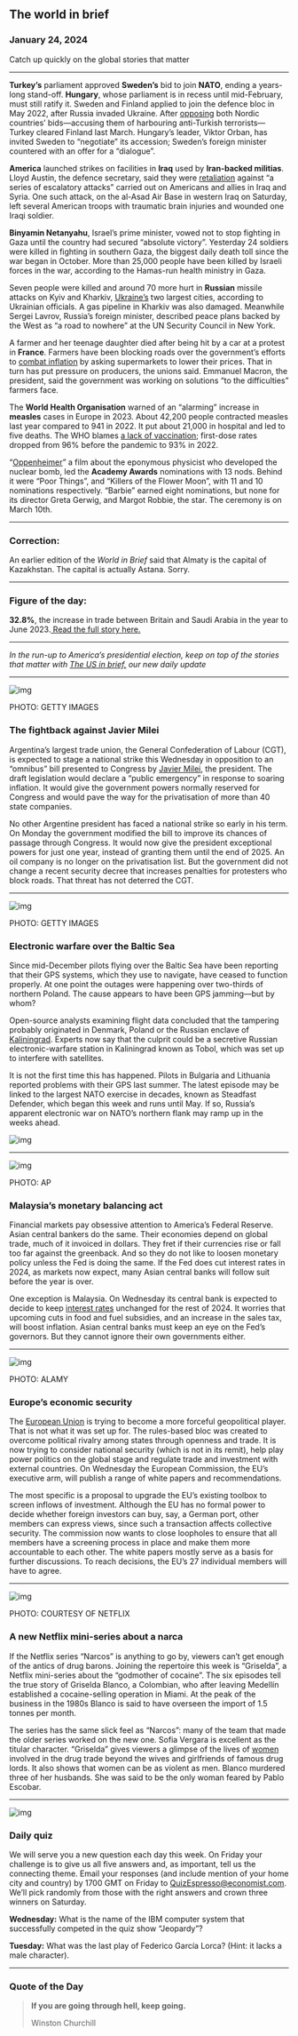 ## The world in brief

### January 24, 2024

Catch up quickly on the global stories that matter



------



**Turkey’s** parliament approved **Sweden’s** bid to join **NATO**, ending a years-long stand-off. **Hungary**, whose parliament is in recess until mid-February, must still ratify it. Sweden and Finland applied to join the defence bloc in May 2022, after Russia invaded Ukraine. After [opposing](https://www.economist.com/the-economist-explains/2023/07/10/why-is-turkey-blocking-sweden-from-joining-nato) both Nordic countries’ bids—accusing them of harbouring anti-Turkish terrorists—Turkey cleared Finland last March. Hungary’s leader, Viktor Orban, has invited Sweden to “negotiate” its accession; Sweden’s foreign minister countered with an offer for a “dialogue”.

**America** launched strikes on facilities in **Iraq** used by **Iran-backed militias**. Lloyd Austin, the defence secretary, said they were [retaliation](https://www.economist.com/middle-east-and-africa/2024/01/21/america-and-iran-step-closer-to-the-brink-of-war) against “a series of escalatory attacks” carried out on Americans and allies in Iraq and Syria. One such attack, on the al-Asad Air Base in western Iraq on Saturday, left several American troops with traumatic brain injuries and wounded one Iraqi soldier.

**Binyamin Netanyahu**, Israel’s prime minister, vowed not to stop fighting in Gaza until the country had secured “absolute victory”. Yesterday 24 soldiers were killed in fighting in southern Gaza, the biggest daily death toll since the war began in October. More than 25,000 people have been killed by Israeli forces in the war, according to the Hamas-run health ministry in Gaza.

Seven people were killed and around 70 more hurt in **Russian** missile attacks on Kyiv and Kharkiv, [Ukraine’s](https://www.economist.com/leaders/2024/01/04/how-backing-ukraine-is-key-to-the-wests-security) two largest cities, according to Ukrainian officials. A gas pipeline in Kharkiv was also damaged. Meanwhile Sergei Lavrov, Russia’s foreign minister, described peace plans backed by the West as “a road to nowhere” at the UN Security Council in New York.

A farmer and her teenage daughter died after being hit by a car at a protest in **France**. Farmers have been blocking roads over the government’s efforts to [combat inflation](https://www.economist.com/finance-and-economics/2023/11/12/what-can-inflation-strugglers-learn-from-inflation-killers) by asking supermarkets to lower their prices. That in turn has put pressure on producers, the unions said. Emmanuel Macron, the president, said the government was working on solutions “to the difficulties” farmers face.

The **World Health Organisation** warned of an “alarming” increase in **measles** cases in Europe in 2023. About 42,200 people contracted measles last year compared to 941 in 2022. It put about 21,000 in hospital and led to five deaths. The WHO blames [a lack of vaccination](https://www.economist.com/science-and-technology/2019/05/25/measles-is-often-spread-by-adults); first-dose rates dropped from 96% before the pandemic to 93% in 2022.

“[Oppenheimer](https://www.economist.com/graphic-detail/2023/08/09/barbie-and-oppenheimer-show-that-blockbusters-could-save-the-cinema)” a film about the eponymous physicist who developed the nuclear bomb, led the **Academy Awards** nominations with 13 nods. Behind it were “Poor Things”, and “Killers of the Flower Moon”, with 11 and 10 nominations respectively. “Barbie” earned eight nominations, but none for its director Greta Gerwig, and Margot Robbie, the star. The ceremony is on March 10th.



------



### Correction: 

An earlier edition of the *World in Brief* said that Almaty is the capital of Kazakhstan. The capital is actually Astana. Sorry.



------



### Figure of the day: 

**32.8%**, the increase in trade between Britain and Saudi Arabia in the year to June 2023.[ Read the full story here.](https://www.economist.com/britain/2024/01/22/football-attracts-saudi-investment-to-englands-north-east)



------



*In the run-up to America’s presidential election, keep on top of the stories that matter with [The US in brief,](https://www.economist.com/in-brief/2024/01/23/republicans-battle-in-new-hampshire-biden-robo-calls-investigated) our new daily update*



------



![img](https://niceboy.online/insight/public/Espresso/PHOTOS/20240127_dap321.jpg)

PHOTO: GETTY IMAGES

### The fightback against Javier Milei

Argentina’s largest trade union, the General Confederation of Labour (CGT), is expected to stage a national strike this Wednesday in opposition to an “omnibus” bill presented to Congress by [Javier Milei](https://www.economist.com/the-americas/2024/01/14/the-fightback-against-javier-mileis-radical-reforms-has-begun), the president. The draft legislation would declare a “public emergency” in response to soaring inflation. It would give the government powers normally reserved for Congress and would pave the way for the privatisation of more than 40 state companies.

No other Argentine president has faced a national strike so early in his term. On Monday the government modified the bill to improve its chances of passage through Congress. It would now give the president exceptional powers for just one year, instead of granting them until the end of 2025. An oil company is no longer on the privatisation list. But the government did not change a recent security decree that increases penalties for protesters who block roads. That threat has not deterred the CGT.



------



![img](https://niceboy.online/insight/public/Espresso/PHOTOS/20240127_dap322.jpg)

PHOTO: GETTY IMAGES

### Electronic warfare over the Baltic Sea

Since mid-December pilots flying over the Baltic Sea have been reporting that their GPS systems, which they use to navigate, have ceased to function properly. At one point the outages were happening over two-thirds of northern Poland. The cause appears to have been GPS jamming—but by whom?

Open-source analysts examining flight data concluded that the tampering probably originated in Denmark, Poland or the Russian enclave of [Kaliningrad](https://www.economist.com/films/2023/09/08/kaliningrad-and-its-strategic-importance-to-russia). Experts now say that the culprit could be a secretive Russian electronic-warfare station in Kaliningrad known as Tobol, which was set up to interfere with satellites.

It is not the first time this has happened. Pilots in Bulgaria and Lithuania reported problems with their GPS last summer. The latest episode may be linked to the largest NATO exercise in decades, known as Steadfast Defender, which began this week and runs until May. If so, Russia’s apparent electronic war on NATO’s northern flank may ramp up in the weeks ahead.

![img](https://niceboy.online/insight/public/Espresso/PHOTOS/20240127_DAM931.jpg)



------



![img](https://niceboy.online/insight/public/Espresso/PHOTOS/20240127_dap325.jpg)

PHOTO: AP

### Malaysia’s monetary balancing act

Financial markets pay obsessive attention to America’s Federal Reserve. Asian central bankers do the same. Their economies depend on global trade, much of it invoiced in dollars. They fret if their currencies rise or fall too far against the greenback. And so they do not like to loosen monetary policy unless the Fed is doing the same. If the Fed does cut interest rates in 2024, as markets now expect, many Asian central banks will follow suit before the year is over.

One exception is Malaysia. On Wednesday its central bank is expected to decide to keep [interest rates](https://www.economist.com/finance-and-economics/2024/01/18/the-countries-which-raised-rates-first-are-now-cutting-them) unchanged for the rest of 2024. It worries that upcoming cuts in food and fuel subsidies, and an increase in the sales tax, will boost inflation. Asian central banks must keep an eye on the Fed’s governors. But they cannot ignore their own governments either.



------



![img](https://niceboy.online/insight/public/Espresso/PHOTOS/20240127_dap326.jpg)

PHOTO: ALAMY

### Europe’s economic security

The [European Union](https://www.economist.com/europe/2023/09/28/the-eu-is-finally-rebooting-the-enlargement-machine) is trying to become a more forceful geopolitical player. That is not what it was set up for. The rules-based bloc was created to overcome political rivalry among states through openness and trade. It is now trying to consider national security (which is not in its remit), help play power politics on the global stage and regulate trade and investment with external countries. On Wednesday the European Commission, the EU’s executive arm, will publish a range of white papers and recommendations.

The most specific is a proposal to upgrade the EU’s existing toolbox to screen inflows of investment. Although the EU has no formal power to decide whether foreign investors can buy, say, a German port, other members can express views, since such a transaction affects collective security. The commission now wants to close loopholes to ensure that all members have a screening process in place and make them more accountable to each other. The white papers mostly serve as a basis for further discussions. To reach decisions, the EU’s 27 individual members will have to agree.



------



![img](https://niceboy.online/insight/public/Espresso/PHOTOS/20240127_dap319.jpg)

PHOTO: COURTESY OF NETFLIX

### A new Netflix mini-series about a narca

If the Netflix series “Narcos” is anything to go by, viewers can’t get enough of the antics of drug barons. Joining the repertoire this week is “Griselda”, a Netflix mini-series about the “godmother of cocaine”. The six episodes tell the true story of Griselda Blanco, a Colombian, who after leaving Medellín established a cocaine-selling operation in Miami. At the peak of the business in the 1980s Blanco is said to have overseen the import of 1.5 tonnes per month.

The series has the same slick feel as “Narcos”: many of the team that made the older series worked on the new one. Sofia Vergara is excellent as the titular character. “Griselda” gives viewers a glimpse of the lives of [women](https://www.economist.com/culture/2023/07/13/narcas-offers-a-rare-glimpse-of-the-women-in-drug-gangs) involved in the drug trade beyond the wives and girlfriends of famous drug lords. It also shows that women can be as violent as men. Blanco murdered three of her husbands. She was said to be the only woman feared by Pablo Escobar.



------



![img](https://niceboy.online/insight/public/Espresso/PHOTOS/20220218_OPD008_hq_19.jpg)

### Daily quiz

We will serve you a new question each day this week. On Friday your challenge is to give us all five answers and, as important, tell us the connecting theme. Email your responses (and include mention of your home city and country) by 1700 GMT on Friday to [QuizEspresso@economist.com](https://mail.google.com/mail/?view=cm&fs=1&tf=1&to=QuizEspresso@economist.com). We’ll pick randomly from those with the right answers and crown three winners on Saturday.

**Wednesday:** What is the name of the IBM computer system that successfully competed in the quiz show “Jeopardy”?

**Tuesday:** What was the last play of Federico García Lorca? (Hint: it lacks a male character).



------



### Quote of the Day

> **If you are going through hell, keep going.**
>
> Winston Churchill







